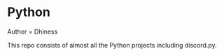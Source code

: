 # Python 

Author = Dhiness

This repo consists of almost all the Python projects including discord.py.
